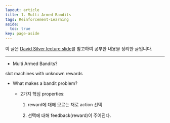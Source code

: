 ```yaml
---
layout: article
title: 1. Multi Armed Bandits
tags: Reinforcement-Learning
aside:
  toc: true
key: page-aside
---
```


이 글은 [David Silver lecture slide](https://www.davidsilver.uk/teaching/)를 참고하여 공부한 내용을 정리한 글입니다.

-------------------------


- Multi Armed Bandits?

slot machines with unknown rewards

- What makes a bandit problem?

  - 2가지 핵심 properties:

    1) reward에 대해 모르는 채로 action 선택

    2) 선택에 대해 feedback(reward)이 주어진다.

  
